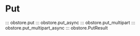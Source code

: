 # Put

::: obstore.put
::: obstore.put_async
::: obstore.put_multipart
::: obstore.put_multipart_async
::: obstore.PutResult
